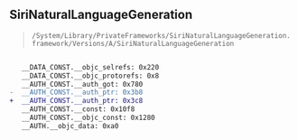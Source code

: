 ## SiriNaturalLanguageGeneration

> `/System/Library/PrivateFrameworks/SiriNaturalLanguageGeneration.framework/Versions/A/SiriNaturalLanguageGeneration`

```diff

   __DATA_CONST.__objc_selrefs: 0x220
   __DATA_CONST.__objc_protorefs: 0x8
   __AUTH_CONST.__auth_got: 0x780
-  __AUTH_CONST.__auth_ptr: 0x3b8
+  __AUTH_CONST.__auth_ptr: 0x3c8
   __AUTH_CONST.__const: 0x10f8
   __AUTH_CONST.__objc_const: 0x1280
   __AUTH.__objc_data: 0xa0

```
